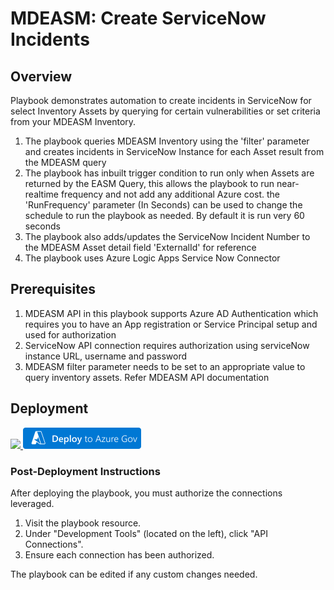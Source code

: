 # MDEASM: Create ServiceNow Incidents

## Overview
Playbook demonstrates automation to create incidents in ServiceNow for select Inventory Assets by querying for certain vulnerabilities or set criteria from your MDEASM Inventory.

1. The playbook queries MDEASM Inventory using the 'filter' parameter and creates incidents in ServiceNow Instance for each Asset result from the MDEASM query
2. The playbook has inbuilt trigger condition to run only when Assets are returned by the EASM Query, this allows the playbook to run near-realtime frequency and not add any additional Azure cost. the 'RunFrequency' parameter (In Seconds) can be used to change the schedule to run the playbook as needed. By default it is run very 60 seconds
3. The playbook also adds/updates the ServiceNow Incident Number to the MDEASM Asset detail field 'ExternalId' for reference
4. The playbook uses Azure Logic Apps Service Now Connector

## Prerequisites
1. MDEASM API in this playbook supports Azure AD Authentication which requires you to have an App registration or Service Principal setup and used for authorization
2. ServiceNow API connection requires authorization using serviceNow instance URL, username and password
3. MDEASM filter parameter needs to be set to an appropriate value to query inventory assets. Refer MDEASM API documentation

## Deployment

<a href="https://portal.azure.com/#create/Microsoft.Template/uri/https%3A%2F%2Fraw.githubusercontent.com%2FAzure%2FMDEASM-Solutions%2Fmain%2FAutomation%2FCreate-ServiceNow-Incident%2FCreate-ServiceNow-Incident.json" target="_blank">
    <img src="https://aka.ms/deploytoazurebutton"/>
</a>
<a href="https://portal.azure.us/#create/Microsoft.Template/uri/https%3A%2F%2Fraw.githubusercontent.com%2FAzure%2FMDEASM-Solutions%2Fmain%2FAutomation%2FCreate-ServiceNow-Incident%2FCreate-ServiceNow-Incident.json" target="_blank">
    <img src="https://raw.githubusercontent.com/Azure/azure-quickstart-templates/master/1-CONTRIBUTION-GUIDE/images/deploytoazuregov.png"/>
</a>

### Post-Deployment Instructions
After deploying the playbook, you must authorize the connections leveraged.

1. Visit the playbook resource.
2. Under "Development Tools" (located on the left), click "API Connections".
3. Ensure each connection has been authorized.

The playbook can be edited if any custom changes needed.
